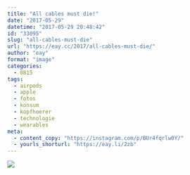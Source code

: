 ```yaml
---
title: "All cables must die!"
date: "2017-05-29"
datetime: "2017-05-29 20:48:42"
id: "33095"
slug: "all-cables-must-die"
url: "https://eay.cc/2017/all-cables-must-die/"
author: "eay"
format: "image"
categories:
  - 0815
tags:
  - airpods
  - apple
  - fotos
  - konsum
  - kopfhoerer
  - technologie
  - wearables
meta:
  - content_copy: "https://instagram.com/p/BUr4fqrlw0Y/"
  - yourls_shorturl: "https://eay.li/2zb"
---
```


![](https://eay.cc/uploads/2017/airpods.jpeg)
